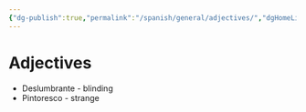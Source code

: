 ```yaml
---
{"dg-publish":true,"permalink":"/spanish/general/adjectives/","dgHomeLink":true,"dgPassFrontmatter":false,"dgShowLocalGraph":true}
---
```


# Adjectives
- Deslumbrante - blinding
- Pintoresco - strange 